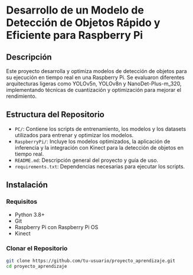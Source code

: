 # Desarrollo de un Modelo de Detección de Objetos Rápido y Eficiente para Raspberry Pi

## Descripción
Este proyecto desarrolla y optimiza modelos de detección de objetos para su ejecución en tiempo real en una Raspberry Pi. Se evaluaron diferentes arquitecturas ligeras como YOLOv5n, YOLOv8n y NanoDet-Plus-m_320, implementando técnicas de cuantización y optimización para mejorar el rendimiento.

## Estructura del Repositorio

- `PC/`: Contiene los scripts de entrenamiento, los modelos y los datasets utilizados para entrenar y optimizar los modelos.
- `RaspberryPi/`: Incluye los modelos optimizados, la aplicación de inferencia y la integración con Kinect para la detección de objetos en tiempo real.
- `README.md`: Descripción general del proyecto y guía de uso.
- `requirements.txt`: Dependencias necesarias para ejecutar los scripts.

## Instalación

### Requisitos
- Python 3.8+
- Git
- Raspberry Pi con Raspberry Pi OS
- Kinect

### Clonar el Repositorio
```bash
git clone https://github.com/tu-usuario/proyecto_aprendizaje.git
cd proyecto_aprendizaje
